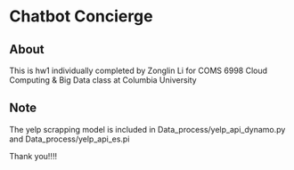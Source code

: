 # Chatbot Concierge #

## About ##

This is hw1 individually completed by Zonglin Li for COMS 6998 Cloud Computing & Big Data class at Columbia University

## Note ##

The yelp scrapping model is included in Data_process/yelp_api_dynamo.py and Data_process/yelp_api_es.pi

Thank you!!!!
